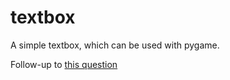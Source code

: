 # textbox
A simple textbox, which can be used with pygame.

Follow-up to [this question](https://stackoverflow.com/q/65969135)
